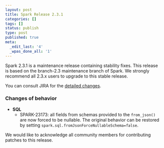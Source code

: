 ```yaml
---
layout: post
title: Spark Release 2.3.1
categories: []
tags: []
status: publish
type: post
published: true
meta:
  _edit_last: '4'
  _wpas_done_all: '1'
---
```


Spark 2.3.1 is a maintenance release containing stability fixes. This release is based on the branch-2.3 maintenance branch of Spark. We strongly recommend all 2.3.x users to upgrade to this stable release.

You can consult JIRA for the [detailed changes](https://s.apache.org/spark-2.3.1).

### Changes of behavior

 - **SQL**
   - SPARK-23173: all fields from schemas provided to the `from_json()` are now forced to be nullable. The original behavior can be restored by setting `spark.sql.fromJsonForceNullableSchema=false`.

We would like to acknowledge all community members for contributing patches to this release.
